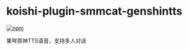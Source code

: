 # koishi-plugin-smmcat-genshintts

[![npm](https://img.shields.io/npm/v/koishi-plugin-smmcat-genshintts?style=flat-square)](https://www.npmjs.com/package/koishi-plugin-smmcat-genshintts)

果咩原神TTS语音，支持多人对话
